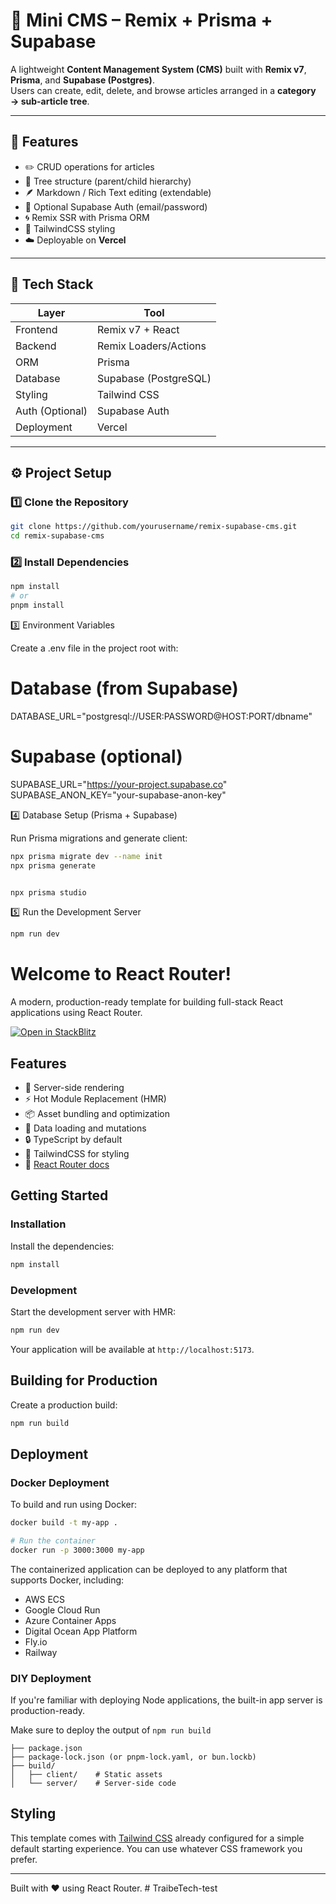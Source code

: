 
# 🧠 Mini CMS – Remix + Prisma + Supabase

A lightweight **Content Management System (CMS)** built with **Remix v7**, **Prisma**, and **Supabase (Postgres)**.  
Users can create, edit, delete, and browse articles arranged in a **category → sub-article tree**.

---

## 🚀 Features

- ✏️ CRUD operations for articles
- 🌳 Tree structure (parent/child hierarchy)
- 🪶 Markdown / Rich Text editing (extendable)
- 🔐 Optional Supabase Auth (email/password)
- 🌀 Remix SSR with Prisma ORM
- 🎨 TailwindCSS styling
- ☁️ Deployable on **Vercel**

---

## 🧩 Tech Stack

| Layer | Tool |
|-------|------|
| Frontend | Remix v7 + React |
| Backend | Remix Loaders/Actions |
| ORM | Prisma |
| Database | Supabase (PostgreSQL) |
| Styling | Tailwind CSS |
| Auth (Optional) | Supabase Auth |
| Deployment | Vercel |

---

## ⚙️ Project Setup

### 1️⃣ Clone the Repository

```bash
git clone https://github.com/yourusername/remix-supabase-cms.git
cd remix-supabase-cms

```

### 2️⃣ Install Dependencies

```bash
npm install
# or
pnpm install
```
3️⃣ Environment Variables

Create a .env file in the project root with:

# Database (from Supabase)
DATABASE_URL="postgresql://USER:PASSWORD@HOST:PORT/dbname"

# Supabase (optional)
SUPABASE_URL="https://your-project.supabase.co"
SUPABASE_ANON_KEY="your-supabase-anon-key"

4️⃣ Database Setup (Prisma + Supabase)

Run Prisma migrations and generate client:

```bash
npx prisma migrate dev --name init
npx prisma generate


npx prisma studio
```
5️⃣ Run the Development Server

```bash
npm run dev

```

# Welcome to React Router!

A modern, production-ready template for building full-stack React applications using React Router.

[![Open in StackBlitz](https://developer.stackblitz.com/img/open_in_stackblitz.svg)](https://stackblitz.com/github/remix-run/react-router-templates/tree/main/default)

## Features

- 🚀 Server-side rendering
- ⚡️ Hot Module Replacement (HMR)
- 📦 Asset bundling and optimization
- 🔄 Data loading and mutations
- 🔒 TypeScript by default
- 🎉 TailwindCSS for styling
- 📖 [React Router docs](https://reactrouter.com/)

## Getting Started

### Installation

Install the dependencies:

```bash
npm install
```

### Development

Start the development server with HMR:

```bash
npm run dev
```

Your application will be available at `http://localhost:5173`.

## Building for Production

Create a production build:

```bash
npm run build
```

## Deployment

### Docker Deployment

To build and run using Docker:

```bash
docker build -t my-app .

# Run the container
docker run -p 3000:3000 my-app
```

The containerized application can be deployed to any platform that supports Docker, including:

- AWS ECS
- Google Cloud Run
- Azure Container Apps
- Digital Ocean App Platform
- Fly.io
- Railway

### DIY Deployment

If you're familiar with deploying Node applications, the built-in app server is production-ready.

Make sure to deploy the output of `npm run build`

```
├── package.json
├── package-lock.json (or pnpm-lock.yaml, or bun.lockb)
├── build/
│   ├── client/    # Static assets
│   └── server/    # Server-side code
```

## Styling

This template comes with [Tailwind CSS](https://tailwindcss.com/) already configured for a simple default starting experience. You can use whatever CSS framework you prefer.

---

Built with ❤️ using React Router.
#   T r a i b e T e c h - t e s t  
 
